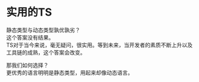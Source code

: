 # 实用的TS

静态类型与动态类型孰优孰劣？  
这个答案没有结果。  
TS对于当今来说，毫无疑问，很实用。等到未来，当开发者的素质不断上升以及工具链的成熟，这个答案会改变。

那我们如何选择？  
更优秀的语言明明是静态类型，用起来却像动态语言。
